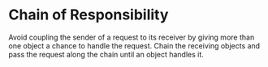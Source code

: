 # Chain of Responsibility

Avoid coupling the sender of a request to its receiver by giving more than one object a chance to handle the request. Chain the receiving objects and pass the request along the chain until an object handles it.
